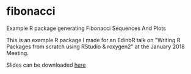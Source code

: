 # fibonacci
Example R package generating Fibonacci Sequences And Plots


This is an example R package I made for an EdinbR talk on "Writing R Packages from scratch using RStudio & roxygen2" at the January 2018 Meeting.

Slides can be downloaded [here](https://github.com/susjoh/fibonacci/blob/master/Writing_R_Packages_from_Scratch_v2_annotated.pdf)
